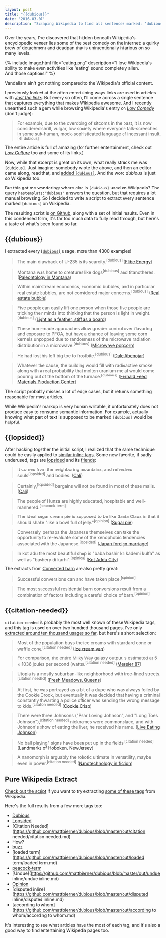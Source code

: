 ```yaml
---
layout: post
title: "{{dubious}}"
date: '2016-03-07'
description: "Scraping Wikipedia to find all sentences marked: 'dubious', 'lopsided', and the infamous 'citation-needed'."
---
```


Over the years, I've discovered that hidden beneath Wikipedia's encyclopedic veneer lies some of the best comedy on the internet: a quirky brew of detachment and deadpan that is unintentionally hilarious on so many levels.

{% include image.html file="eating.png" description="I love Wikipedia's ability to make even activities like 'eating' sound completely alien.<br>And those captions!" %}

Vandalism ain't got nothing compared to the Wikipedia's official content.

I previously looked at the often entertaining ways links are used in articles with *[Just the links][just_the_links]*. But every so often, I'll come across a single sentence that captures everything that makes Wikipedia awesome. And I recently unearthed such a gem while browsing Wikipedia's entry on *[Low Comedy][low_comedy]* (don't judge):

> For example, due to the overdoing of sitcoms in the past, it is now considered shrill, vulgar, low society where everyone talk-screeches in some sub-human, mock-sophisticated language of incessant insult.<sup>\[4\]\[dubious\]</sup>

The entire article is full of amazing (for further entertainment, check out *[Low Culture][low_culture]* too and some of its links.)

Now, while that excerpt is great on its own, what really struck me was `[dubious]`. Just imagine: somebody wrote the above, and then an editor came along, read that, and [added `[dubious]`](https://en.wikipedia.org/w/index.php?title=Low_comedy&diff=prev&oldid=602505195). And the word *dubious* is just *so* Wikipedia too. 

But this got me wondering: where else is `[dubious]` used on Wikipedia? The query `hastemplate:"dubious"` answers the question, but that requires a lot manual browsing. So I decided to write a script to extract every sentence marked `[dubious]` on Wikipedia.

The resulting script is [on Github][src], along with a set of initial results. Even in this condensed form, it's far too much data to fully read through, but here's a taste of what's been found so far.

## \{\{dubious\}\}
I extracted every [`[dubious]`](https://github.com/mattbierner/dubious/blob/master/out/dubious/dubious.md) usage, more than 4300 examples!

> The main drawback of U-235 is its scarcity.<sup>\[dubious\]</sup> ([Flibe Energy](https://en.wikipedia.org/wiki/Flibe_Energy))


> Montana was home to creatures like dogs<sup>\[dubious\]</sup> and titanotheres. ([Paleontology in Montana](https://en.wikipedia.org/wiki/Paleontology_in_Montana))


> Within mainstream economics, economic bubbles, and in particular real estate bubbles, are not considered major concerns.<sup>\[dubious\]</sup> ([Real estate bubble](https://en.wikipedia.org/wiki/Real_estate_bubble))


> Five people can easily lift one person when those five people are tricking their minds into thinking that the person is light in weight.<sup>\[dubious\]</sup> ([Light as a feather, stiff as a board](https://en.wikipedia.org/wiki/Light_as_a_feather,_stiff_as_a_board))


> These homemade approaches allow greater control over flavoring and exposure to PFOA, but have a chance of leaving some corn kernels unpopped due to randomness of the microwave radiation distribution in a microwave.<sup>\[dubious\]</sup> ([Microwave popcorn](https://en.wikipedia.org/wiki/Microwave_popcorn))


> He had lost his left big toe to frostbite.<sup>\[dubious\]</sup> ([Dale Abenojar](https://en.wikipedia.org/wiki/Dale_Abenojar))


> Whatever the cause, the building would fill with radioactive smoke along with a real probability that molten uranium metal would come pouring out of the bottom of the furnace.<sup>\[dubious\]</sup> ([Fernald Feed Materials Production Center](https://en.wikipedia.org/wiki/Fernald_Feed_Materials_Production_Center))

The script probably misses a lot of edge cases, but it returns something reasonable for most articles.

While Wikipedia's markup is very human writable, it unfortunately does not produce easy to consume semantic information. For example, actually knowing what part of text is supposed to be marked `[dubious]` would be helpful.

## \{\{lopsided\}\}
After hacking together the initial script, I realized that the same technique could be easily applied to [similar inline tags][inline_cleanup]. Some new favorite, if sadly underused, tags are [lopsided][] and its [friends][opinion]:

> It comes from the neighboring mountains, and refreshes souls<sup>\[lopsided\]</sup> and bodies. ([Cali](https://en.wikipedia.org/wiki/Cali))


> Certainly,<sup>\[lopsided\]</sup> bargains will not be found in most of these malls. ([Cali](https://en.wikipedia.org/wiki/Cali))


> The people of Hunza are highly educated, hospitable and well-mannered.<sup>\[peacock-term\]</sup>


> The ideal sugar cream pie is supposed to be like Santa Claus in that it should shake "like a bowl full of jelly."<sup>\[opinion\]</sup> ([Sugar pie](https://en.wikipedia.org/wiki/Sugar_pie))


> Conversely, perhaps the Japanese themselves can take the opportunity to re-evaluate some of the xenophobic tendencies associated with the Japanese.<sup>\[lopsided\]</sup> ([Japan foreign marriage](https://en.wikipedia.org/wiki/Japan_foreign_marriage))


> In kot adu the most beautiful shop is "baba bashir ka kademi kulfa" as well as "bashery di karhi".<sup>\[opinion\]</sup> ([Kot Addu City](https://en.wikipedia.org/wiki/Kot_Addu_City))

The extracts from [Converted barn](https://en.wikipedia.org/wiki/Converted_barn) are also pretty great:


> Successful conversions can and have taken place.<sup>\[opinion\]</sup>


> The most successful residential barn conversions result from a combination of factors including a careful choice of barn.<sup>\[opinion\]</sup>


## \{\{citation-needed\}\}
`citation-needed` is probably the most well known of these Wikipedia tags, and this tag is used on over two hundred thousand pages. I've only [extracted around ten thousand usages so far][citation-needed], but here's a short selection:


> Most of the population buys the ice creams with standard cone or waffle cone.<sup>\[citation needed\]</sup> ([Ice cream van](https://en.wikipedia.org/wiki/Ice_cream_van))


> For comparison, the entire Milky Way galaxy output is estimated at 5 × 1036 joules per second (watts).<sup>\[citation needed\]</sup> ([Messier 87](https://en.wikipedia.org/wiki/Messier_87))


> Utopia is a mostly suburban-like neighborhood with tree-lined streets.<sup>\[citation needed\]</sup> ([Fresh Meadows, Queens](https://en.wikipedia.org/wiki/Fresh_Meadows,_Queens))


> At first, he was portrayed as a bit of a dupe who was always foiled by the Cookie Crook, but eventually it was decided that having a criminal constantly thwarting a police officer was sending the wrong message to kids.<sup>\[citation needed\]</sup> ([Cookie Crisp](https://en.wikipedia.org/wiki/Cookie_Crisp))


> There were three Johnsons ("Pear Loving Johnson", and "Long Toes Johnson"),<sup>\[citation needed\]</sup> nicknames were commonplace, and with Johnson's show of eating the liver, he received his name. ([Live Eating Johnson](https://en.wikipedia.org/wiki/Liver-Eating_Johnson))


> No ball playing" signs have been put up in the fields.<sup>\[citation needed\]</sup> ([Landmarks of Hoboken, NewJersey](https://en.wikipedia.org/wiki/Landmarks_of_Hoboken,_New_Jersey))


> A nanomorph is arguably the robotic ultimate in versatility, maybe even in power.<sup>\[citation needed\]</sup> ([Nanotechnology in fiction](https://en.wikipedia.org/wiki/Nanotechnology_in_fiction))



## Pure Wikipedia Extract
[Check out the script][src] if you want to try extracting [some of these tags][inline_cleanup] from Wikipedia.

Here's the full results from a few more tags too:

* [Dubious](https://github.com/mattbierner/dubious/blob/master/out/dubious/dubious.md)
* [Lopsided](https://github.com/mattbierner/dubious/blob/master/out/lopsided/lopsided.md)
* [Citation Needed](https://github.com/mattbierner/dubious/blob/master/out/citation needed/citation needed.md)
* [How?](https://github.com/mattbierner/dubious/blob/master/out/how/how.md)
* [buzz](https://github.com/mattbierner/dubious/blob/master/out/buzz/buzz.md)
* [loaded term](https://github.com/mattbierner/dubious/blob/master/out/loaded term/loaded term.md)
* [peacock-term](https://github.com/mattbierner/dubious/blob/master/out/peacock-term/peacock-term.md)
* [Undue](https://github.com/mattbierner/dubious/blob/master/out/undue inline/undue inline.md)
* [Opinion](https://github.com/mattbierner/dubious/blob/master/out/opinion/opinion.md)
* [disputed inline](https://github.com/mattbierner/dubious/blob/master/out/disputed inline/disputed inline.md)
* [according to whom](https://github.com/mattbierner/dubious/blob/master/out/according to whom/according to whom.md)

It's interesting to see what articles have the most of each tag, and it's also a good way to find entertaining Wikipedia pages too.



[just_the_links]: /just-the-links

[low_comedy]: https://en.wikipedia.org/wiki/Low_comedy
[low_culture]: https://en.wikipedia.org/wiki/Low_culture#Mass_media

[citation-needed]: https://raw.githubusercontent.com/mattbierner/dubious/master/out/citation%20needed/citation%20needed.md
[opinion]: https://github.com/mattbierner/dubious/blob/master/out/opinion/opinion.md
[lopsided]: https://github.com/mattbierner/dubious/blob/master/out/lopsided/lopsided.md


[src]: https://github.com/mattbierner/dubious

[inline_cleanup]: https://en.wikipedia.org/wiki/Category:Inline_cleanup_templates